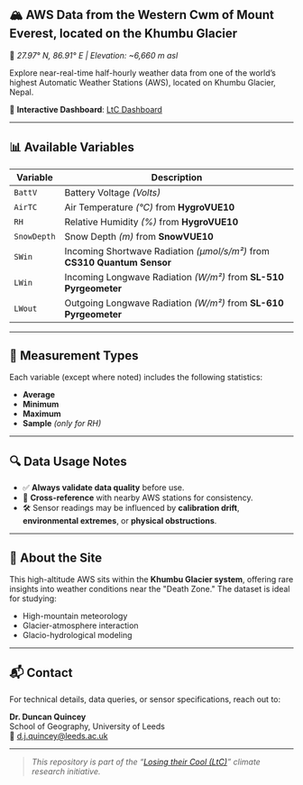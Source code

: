## 🏔️ AWS Data from the Western Cwm of Mount Everest, located on the Khumbu Glacier  
📍 *27.97° N, 86.91° E | Elevation: ~6,660 m asl*

Explore near-real-time half-hourly weather data from one of the world’s highest Automatic Weather Stations (AWS), located on Khumbu Glacier, Nepal.

🔗 **Interactive Dashboard**: [LtC Dashboard](https://DrSNO-Sunil.github.io/LtC/)

---

## 📊 Available Variables

| Variable     | Description                                                                 |
|--------------|-----------------------------------------------------------------------------|
| `BattV`      | Battery Voltage *(Volts)*                                                   |
| `AirTC`      | Air Temperature *(°C)* from **HygroVUE10**                                   |
| `RH`         | Relative Humidity *(%)* from **HygroVUE10**                                  |
| `SnowDepth`  | Snow Depth *(m)* from **SnowVUE10**                                          |
| `SWin`       | Incoming Shortwave Radiation *(µmol/s/m²)* from **CS310 Quantum Sensor**     |
| `LWin`       | Incoming Longwave Radiation *(W/m²)* from **SL-510 Pyrgeometer**             |
| `LWout`      | Outgoing Longwave Radiation *(W/m²)* from **SL-610 Pyrgeometer**             |

---

## 🧪 Measurement Types

Each variable (except where noted) includes the following statistics:

- **Average**
- **Minimum**
- **Maximum**
- **Sample** *(only for RH)*

---

## 🔍 Data Usage Notes

- ✅ **Always validate data quality** before use.
- 🔁 **Cross-reference** with nearby AWS stations for consistency.
- 🛠️ Sensor readings may be influenced by **calibration drift**, **environmental extremes**, or **physical obstructions**.

---

## 🧭 About the Site

This high-altitude AWS sits within the **Khumbu Glacier system**, offering rare insights into weather conditions near the "Death Zone." The dataset is ideal for studying:

- High-mountain meteorology
- Glacier-atmosphere interaction
- Glacio-hydrological modeling

---

## 📬 Contact

For technical details, data queries, or sensor specifications, reach out to:

**Dr. Duncan Quincey**  
School of Geography, University of Leeds  
📧 d.j.quincey@leeds.ac.uk

---

> *This repository is part of the “[Losing their Cool (LtC)](https://gtr.ukri.org/projects?ref=NE%2FZ000033%2F1)” climate research initiative.*

